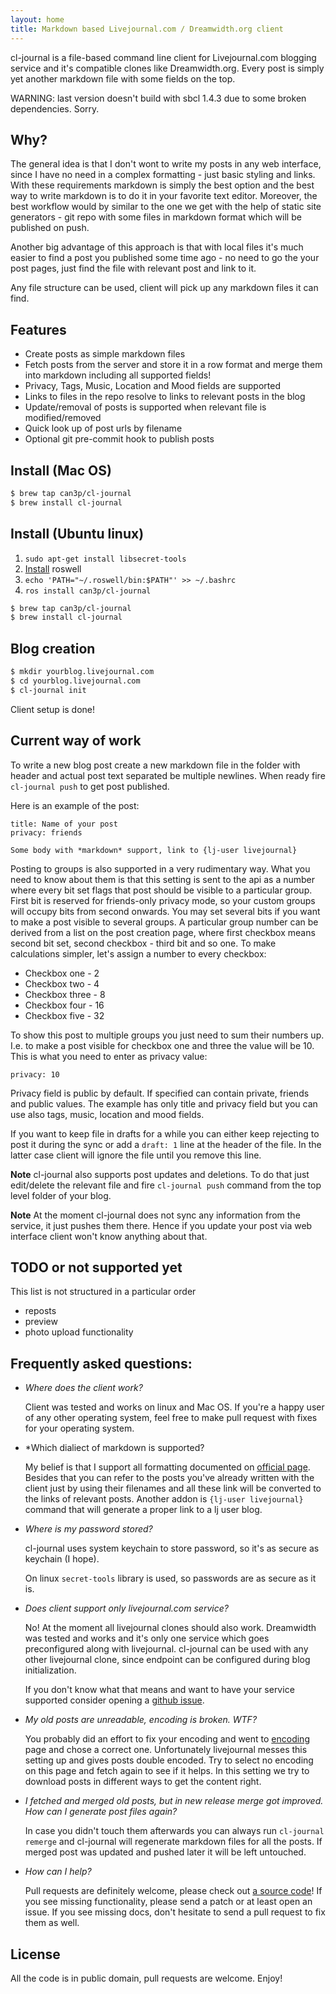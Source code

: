 ```yaml
---
layout: home
title: Markdown based Livejournal.com / Dreamwidth.org client
---
```


cl-journal is a file-based command line client for Livejournal.com blogging
service and it's compatible clones like Dreamwidth.org. Every post is simply
yet another markdown file with some fields on the top.

WARNING: last version doesn't build with sbcl 1.4.3 due to some broken
dependencies. Sorry.

## Why?

The general idea is that I don't wont to write my posts in any web interface,
since I have no need in a complex formatting - just basic styling and links.
With these requirements markdown is simply the best option and the best way to
write markdown is to do it in your favorite text editor.  Moreover, the best
workflow would by similar to the one we get with the help of static site
generators - git repo with some files in markdown format which will be
published on push.

Another big advantage of this approach is that with local files it's much easier
to find a post you published some time ago - no need to go the your post pages,
just find the file with relevant post and link to it.

Any file structure can be used, client will pick up any markdown files it can
find.

## Features

* Create posts as simple markdown files
* Fetch posts from the server and store it in a row format and merge them into markdown
  including all supported fields!
* Privacy, Tags, Music, Location and Mood fields are supported
* Links to files in the repo resolve to links to relevant posts in the blog
* Update/removal of posts is supported when relevant file is modified/removed
* Quick look up of post urls by filename
* Optional git pre-commit hook to publish posts

## Install (Mac OS)

~~~bash
$ brew tap can3p/cl-journal
$ brew install cl-journal
~~~

## Install (Ubuntu linux)

1.  `sudo apt-get install libsecret-tools`
2. [Install][roswell] roswell
3.  `echo 'PATH="~/.roswell/bin:$PATH"' >> ~/.bashrc`
4. `ros install can3p/cl-journal`

~~~bash
$ brew tap can3p/cl-journal
$ brew install cl-journal
~~~

## Blog creation

~~~bash
$ mkdir yourblog.livejournal.com
$ cd yourblog.livejournal.com
$ cl-journal init
~~~

Client setup is done!

## Current way of work

To write a new blog post create a new markdown file in the folder with header
and actual post text separated be multiple newlines.  When ready fire
`cl-journal push` to get post published.

Here is an example of the post:

~~~
title: Name of your post
privacy: friends

Some body with *markdown* support, link to {lj-user livejournal}
~~~

Posting to groups is also supported in a very rudimentary way. What you
need to know about them is that this setting is sent to the api
as a number where every bit set flags that post should be visible to
a particular group. First bit is reserved for friends-only privacy mode,
so your custom groups will occupy bits from second onwards. You  may
set several bits if you want to make a post visible to several groups.
A particular group number can be derived from a list on the post creation
page, where first checkbox means second bit set, second checkbox - third
bit and so one. To make calculations simpler, let's assign a number
to every checkbox:

- Checkbox one - 2
- Checkbox two - 4
- Checkbox three - 8
- Checkbox four - 16
- Checkbox five - 32

To show this post to multiple groups you just need to sum their numbers up.
I.e. to make a post visible for checkbox one and three the value will be 10.
This is what you need to enter as privacy value:

~~~
privacy: 10
~~~

Privacy field is public by default. If specified can contain private, friends
and public values.  The example has only title and privacy field but you can
use also tags, music, location and mood fields.

If you want to keep file in drafts for a while you can either keep rejecting to
post it during the sync or add a `draft: 1` line at the header of the file. In
the latter case client will ignore the file until you remove this line.

**Note** cl-journal also supports post updates and deletions. To do that just
edit/delete the relevant file and fire `cl-journal push` command from the
top level folder of your blog.

**Note** At the moment cl-journal does not sync any information from the
service, it just pushes them there. Hence if you update your post via
web interface client won't know anything about that.

## TODO or not supported yet

This list is not structured in a particular order

* reposts
* preview
* photo upload functionality

## Frequently asked questions:

- *Where does the client work?*

  Client was tested and works on linux and Mac OS. If you're a happy
  user of any other operating system, feel free to make pull request
  with fixes for your operating system.

- *Which dialiect of markdown is supported?

  My belief is that I support all formatting documented on [official
  page](https://daringfireball.net/projects/markdown/).  Besides that you can
  refer to the posts you've already written with the client just by using their
  filenames and all these link will be converted to the links of relevant
  posts. Another addon is `{lj-user livejournal}` command that will generate a
  proper link to a lj user blog.

- *Where is my password stored?*

  cl-journal uses system keychain to store password, so it's as secure as
  keychain (I hope).

  On linux `secret-tools` library is used, so passwords are as secure as
  it is.

- *Does client support only livejournal.com service?*

  No! At the moment all livejournal clones should also work.
  Dreamwidth was tested and works and it's only one service which
  goes preconfigured along with livejournal. cl-journal can be
  used with any other livejournal clone, since endpoint can be
  configured during blog initialization.

  If you don't know what that means and want to have your service supported
  consider opening a [github issue](https://github.com/can3p/cl-journal/issues).

- *My old posts are unreadable, encoding is broken. WTF?*

  You probably did an effort to fix your encoding and went to
  [encoding](https://www.livejournal.com/settings/?c=OldEncoding)
  page and chose a correct one. Unfortunately livejournal messes
  this setting up and gives posts double encoded. Try to select
  no encoding on this page and fetch again to see if it helps. In
  this setting we try to download posts in different ways to
  get the content right.

- *I fetched and merged old posts, but in new release merge got improved. How
  can I generate post files again?*

  In case you didn't touch them afterwards you can always run `cl-journal remerge`
  and cl-journal will regenerate markdown files for all the posts. If merged
  post was updated and pushed later it will be left untouched.

- *How can I help?*

  Pull requests are definitely welcome, please check out [a source
  code](https://github.com/can3p/cl-journal)!  If you see missing
  functionality, please send a patch or at least open an issue. If you see
  missing docs, don't hesitate to send a pull request to fix them as well.

## License

All the code is in public domain, pull requests are welcome. Enjoy!

[roswell]: https://github.com/roswell/roswell/releases

